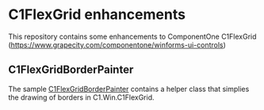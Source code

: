 # C1FlexGrid enhancements

This repository contains some enhancements to ComponentOne C1FlexGrid (https://www.grapecity.com/componentone/winforms-ui-controls)

## C1FlexGridBorderPainter
The sample [C1FlexGridBorderPainter](/C1FlexGrid452BorderPainter/README.md) contains a helper class that simplies the drawing of borders in C1.Win.C1FlexGrid.

